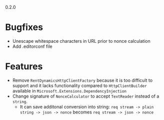 0.2.0
# Bugfixes
* Unescape whitespace characters in URL prior to nonce calculation
* Add .editorconf file
# Features
* Remove `RentDynamicsHttpClientFactory` because it is too difficult to support and it lacks functionality compared to `HttpClientBuilder` available in `Microsoft.Extensions.DependencyInjection`
* Change signature of `NonceCalculator` to accept `TextReader` instead of a `string`.
    *  It can save additonal conversion into string: `req stream -> plain string -> json -> nonce` becomes `req stream -> json -> nonce`

